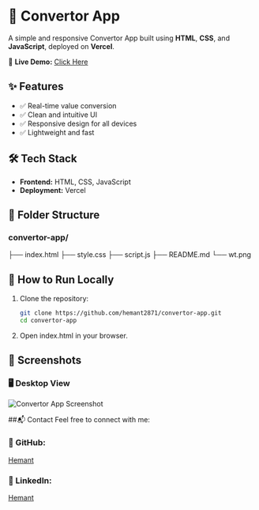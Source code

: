 # 🔄 Convertor App

A simple and responsive Convertor App built using **HTML**, **CSS**, and **JavaScript**, deployed on **Vercel**.

🔗 **Live Demo:** [Click Here](https://convertot-app-git-main-hemant2871s-projects.vercel.app)

## ✨ Features

- ✅ Real-time value conversion
- ✅ Clean and intuitive UI
- ✅ Responsive design for all devices
- ✅ Lightweight and fast

## 🛠️ Tech Stack

- **Frontend:** HTML, CSS, JavaScript
- **Deployment:** Vercel

## 📁 Folder Structure

### convertor-app/
├── index.html
├── style.css
├── script.js
├── README.md
└── wt.png



## 🚀 How to Run Locally

1. Clone the repository:
   ```bash
   git clone https://github.com/hemant2871/convertor-app.git
   cd convertor-app

2. Open index.html in your browser.

## 📸 Screenshots

### 🖥️ Desktop View

![Convertor App Screenshot](wt.png)

##📬 Contact
Feel free to connect with me:

### 🔗 GitHub: 
 [Hemant](https://github.com/hemant2871)

### 💼 LinkedIn: 
 [Hemant](http://www.linkedin.com/in/hemant-sharma-3135b4290)



